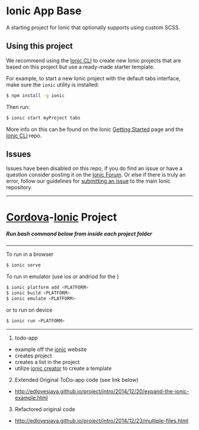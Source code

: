 Ionic App Base
=====================

A starting project for Ionic that optionally supports using custom SCSS.

## Using this project

We recommend using the [Ionic CLI](https://github.com/driftyco/ionic-cli) to create new Ionic projects that are based on this project but use a ready-made starter template.

For example, to start a new Ionic project with the default tabs interface, make sure the `ionic` utility is installed:

```bash
$ npm install -g ionic
```

Then run:

```bash
$ ionic start myProject tabs
```

More info on this can be found on the Ionic [Getting Started](http://ionicframework.com/getting-started) page and the [Ionic CLI](https://github.com/driftyco/ionic-cli) repo.

## Issues
Issues have been disabled on this repo, if you do find an issue or have a question consider posting it on the [Ionic Forum](http://forum.ionicframework.com/).  Or else if there is truly an error, follow our guidelines for [submitting an issue](http://ionicframework.com/submit-issue/) to the main Ionic repository.

---

# [Cordova](https://cordova.apache.org/)-[Ionic](http://ionicframework.com/) Project

##### Run bash command below from inside each project folder
---
To run in a browser
``` bash
$ ionic serve
```
To run in <PLATFORM> emulator (use ios or andriod for the <PLATFORM>)
``` bash
$ ionic platform add <PLATFORM>
$ ionic build <PLATFORM>
$ ionic emulate <PLATFORM>
```
or to run on <PLATFORM> device
``` bash
$ ionic run <PLATFORM>
```
---

1. todo-app
  * example off the [ionic](http://ionicframework.com/getting-started/) website
  * creates project
  * creates a list in the project
  * utilize [ionic creator](http://ionic.io/products/creator) to create a template
2. Extended Original ToDo-app code (see link below)
  * http://edlovesjava.github.io/project/intro/2014/12/20/expand-the-ionic-example.html

3. Refactored original code
  * http://edlovesjava.github.io/project/intro/2014/12/23/multiple-files.html
